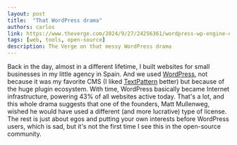 ```yaml
---
layout: post
title:  "That WordPress drama"
authors: carlos
link: https://www.theverge.com/2024/9/27/24256361/wordpress-wp-engine-drama-explained-matt-mullenweg
tags: [web, tools, open-source]
description: The Verge on that messy WordPress drama
---
```


Back in the day, almost in a different lifetime, I built websites for small businesses in my little agency in Spain. And we used [WordPress](https://wordpress.org), not because it was my favorite CMS (I liked [TextPattern](https://textpattern.com) better) but because of the huge plugin ecosystem. With time, WordPress basically became Internet infrastructure, powering 43% of all websites active today. That's a lot, and this whole drama suggests that one of the founders, Matt Mullenweg, wished he would have used a different (and more lucrative) type of license. The rest is just about egos and putting your own interests before WordPress users, which is sad, but it's not the first time I see this in the open-source community.
